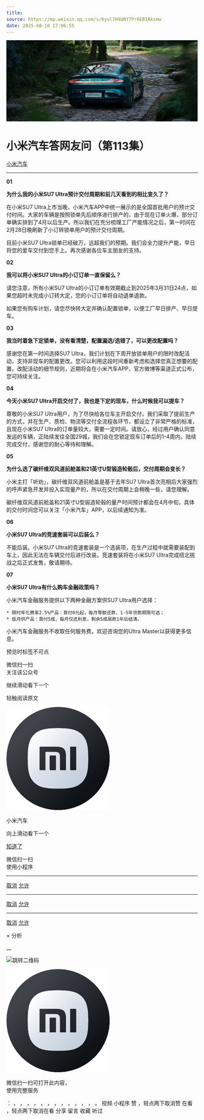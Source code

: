 ```yaml
---
title: 
source: https://mp.weixin.qq.com/s/6yvl7H9UNY7Pr6EB1Aksmw
date: 2025-08-10 17:06:55
---
```


![cover_image](images/img_ef113c2e.jpg)


#  小米汽车答网友问（第113集）


[ 小米汽车 ](<javascript:void\(0\);>)

______

****01****

**为什么我的小米SU7 Ultra预计交付周期和前几天看到的相比变久了？**

在小米SU7 Ultra上市当晚，小米汽车APP中统一展示的是全国首批用户的预计交付时间。大家的车辆是按照锁单先后顺序进行排产的，由于现在订单火爆，部分订单确实排到了4月以后生产。所以我们在充分梳理工厂产能情况之后，第一时间在2月28日晚刷新了小订转锁单用户的预计交付周期。

目前小米SU7 Ultra锁单已经破万，远超我们的预期。我们会全力提升产能，早日将您的爱车交付到您手上。再次感谢各位车主朋友的支持。

  

  

**02**

**我可以将小米SU7 Ultra的小订订单一直保留么？**

请您注意，所有小米SU7 Ultra的小订订单有效期截止到2025年3月31日24点，如果您超时未完成小订转大定，您的小订订单将自动退单退款。

如果您有购车计划，请您尽快转大定并确认配置锁单，以便工厂早日排产、早日提车。

  

  

**03**

**我当时着急下定锁单，没有看清楚，配置漏选/选错了，可以更改配置吗？**

感谢您在第一时间选择SU7 Ultra，我们计划在下周开放锁单用户的限时改配活动，支持非现车的配置更改。您可以利用这段时间重新考虑和选择您真正想要的配置。改配活动的细节规则，近期将会在小米汽车APP、官方微博等渠道正式公布，您可持续关注。

  

  

**04**

**今天小米SU7 Ultra开启交付了，我也是下定的现车，什么时候我可以提车？**

尊敬的小米SU7 Ultra用户，为了尽快给各位车主开启交付，我们采取了提前生产的方式，并在生产、质检、物流等交付全流程各环节，都设立了非常严格的标准，且现在小米SU7 Ultra的订单量较大，需要一定时间。请放心，经过用户确认同意发运的车辆，正陆续发往全国29城，我们会在您锁定现车订单后的1-4周内，陆续完成交付，感谢您的耐心等待和理解。

  

**05**

**为什么选了碳纤维双风道前舱盖和21英寸U型锻造轮毂后，交付周期会变长？**

小米主打「听劝」，碳纤维双风道前舱盖是基于去年SU7 Ultra首次亮相后大家强烈的呼声紧急开发并投入实现量产的，所以在交付周期上会稍晚一些，请您理解。

碳纤维双风道前舱盖和21英寸U型锻造轮毂的量产时间预计都会在4月中旬，具体的交付时间您可以关注「小米汽车」APP，以后续通知为准。

  

  

**06**

**小米SU7 Ultra的竞速套装可以后装么？**

不能后装。小米SU7 Ultra的竞速套装是一个选装项，在生产过程中就需要装配到车上，因此无法在车辆交付后进行改装。竞速套装将在小米SU7 Ultra完成纽北挑战之后正式发售，敬请期待。

  

  

**07**

**小米SU7 Ultra有什么购车金融政策吗？**

小米汽车金融服务提供以下两种金融方案供SU7 Ultra用户选择：

    * 限时年化费率2.5%产品：首付0元起，每月等额还款，1-5年贷款期限可选；
    * 低月供产品：首付5成，每月仅还利息，剩余5成尾款1年后结清。

小米汽车金融服务不收取任何服务费。欢迎咨询您的Ultra Master以获得更多信息。

  

  

  

  

  

  

[](<>)[](<>)

预览时标签不可点

微信扫一扫  
关注该公众号

继续滑动看下一个

轻触阅读原文

![img_97d833da.jpg](images/img_97d833da.jpg)

小米汽车 

向上滑动看下一个

[知道了](<javascript:;>)

微信扫一扫  
使用小程序

****

[取消](<javascript:void\(0\);>) [允许](<javascript:void\(0\);>)

****

[取消](<javascript:void\(0\);>) [允许](<javascript:void\(0\);>)

****

[取消](<javascript:void\(0\);>) [允许](<javascript:void\(0\);>)

× 分析

__

![跳转二维码]()

![作者头像](images/img_97d833da.jpg)

微信扫一扫可打开此内容，  
使用完整服务

： ， ， ， ， ， ， ， ， ， ， ， ， 。 视频 小程序 赞 ，轻点两下取消赞 在看 ，轻点两下取消在看 分享 留言 收藏 听过